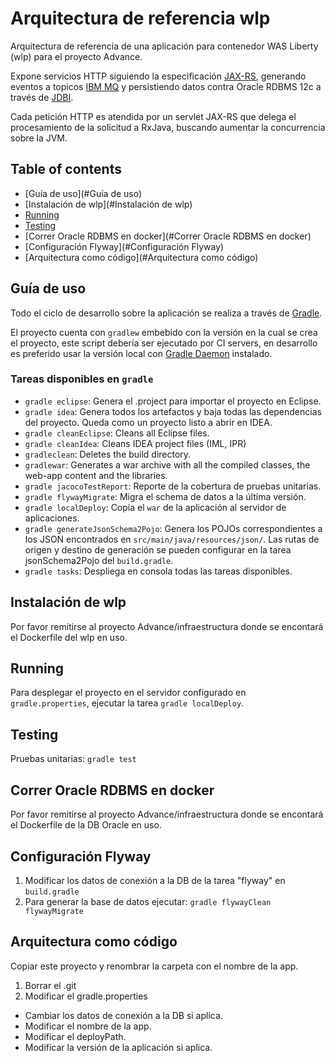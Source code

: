 # Arquitectura de referencia wlp

Arquitectura de referencia de una aplicación para contenedor WAS Liberty (wlp) para el proyecto Advance.

Expone servicios HTTP siguiendo la especificación [JAX-RS](https://jax-rs-spec.java.net/), generando eventos a topicos [IBM MQ](http://www-03.ibm.com/software/products/en/ibm-mq) y persistiendo datos contra Oracle RDBMS 12c a través de [JDBI](http://jdbi.org/). 

Cada petición HTTP es atendida por un servlet JAX-RS que delega el procesamiento de la solicitud a RxJava, buscando aumentar la concurrencia sobre la JVM.

## Table of contents
- [Guía de uso](#Guía de uso)
- [Instalación de wlp](#Instalación de wlp)
- [Running](#Running)
- [Testing](#Testing)
- [Correr Oracle RDBMS en docker](#Correr Oracle RDBMS en docker)
- [Configuración Flyway](#Configuración Flyway)
- [Arquitectura como código](#Arquitectura como código) 

## Guía de uso

Todo el ciclo de desarrollo sobre la aplicación se realiza a través de [Gradle](http://gradle.org/). 

El proyecto cuenta con `gradlew` embebido con la versión en la cual se crea el proyecto, este script debería ser ejecutado por CI servers, en desarrollo es preferido usar la versión local con [Gradle Daemon](https://docs.gradle.org/current/userguide/gradle_daemon.html) instalado.

### Tareas disponibles en ```gradle```

- ```gradle eclipse```: Genera el .project para importar el proyecto en Eclipse.
- ```gradle idea```: Genera todos los artefactos y baja todas las dependencias del proyecto. Queda como un proyecto listo a abrir en IDEA.
- ```gradle cleanEclipse```: Cleans all Eclipse files.
- ```gradle cleanIdea```: Cleans IDEA project files (IML, IPR)
- ```gradleclean```: Deletes the build directory.
- ```gradlewar```: Generates a war archive with all the compiled classes, the web-app content and the libraries.
- ```gradle jacocoTestReport```: Reporte de la cobertura de pruebas unitarias.
- ```gradle flywayMigrate```: Migra el schema de datos a la última versión.
- ```gradle localDeploy```: Copia el ```war``` de la aplicación al servidor de aplicaciones. 
- ```gradle generateJsonSchema2Pojo```: Genera los POJOs correspondientes a los JSON encontrados en ```src/main/java/resources/json/```. Las rutas de origen y destino de generación se pueden configurar en la tarea 
jsonSchema2Pojo del ```build.gradle```.
- ```gradle tasks```: Despliega en consola todas las tareas disponibles.

## Instalación de wlp
Por favor remitirse al proyecto Advance/infraestructura donde se encontará el Dockerfile del wlp en uso.

## Running

Para desplegar el proyecto en el servidor configurado en ```gradle.properties```, ejecutar la tarea ```gradle localDeploy```.

## Testing

Pruebas unitarias: ```gradle test```

## Correr Oracle RDBMS en docker

Por favor remitirse al proyecto Advance/infraestructura donde se encontará el Dockerfile de la DB Oracle en uso.

## Configuración Flyway

1. Modificar los datos de conexión a la DB de la tarea "flyway" en ```build.gradle```
2. Para generar la base de datos ejecutar: ```gradle flywayClean flywayMigrate```

## Arquitectura como código

Copiar este proyecto y renombrar la carpeta con el nombre de la app.

1. Borrar el .git
2. Modificar el gradle.properties
  - Cambiar los datos de conexión a la DB si aplica.
  - Modificar el nombre de la app.
  - Modificar el deployPath.
  - Modificar la versión de la aplicación si aplica.




